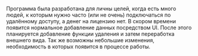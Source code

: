 Программа была разработана для личны целей, когда есть много людей, к которым нужно часто (или не очень) подключаться по удалённому доступу, а денег на лицензию нет.
В скором времени появится нормальное добавление данных посредством UI. После этого планируется добавление функции удаления и затем переработка внешнего вида. 
Так же возможны небольшие изменения, необходимость в которых появится в процессе работы.
